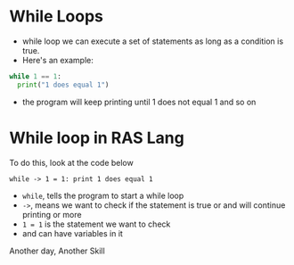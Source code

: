 # While Loops

* while loop we can execute a set of statements as long as a condition is true.
* Here's an example:

```python
while 1 == 1:
  print("1 does equal 1")
```
* the program will keep printing until 1 does not equal 1 and so on

# While loop in RAS Lang
To do this, look at the code below

```
while -> 1 = 1: print 1 does equal 1
```

* `while`, tells the program to start a while loop
* `->`, means we want to check if the statement is true or and will continue printing or more
* `1 = 1` is the statement we want to check
* and can have variables in it

Another day, Another Skill
